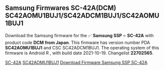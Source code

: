 <h2>Samsung Firmwares SC-42A(DCM) SC42AOMU1BUJ1/SC42ADCM1BUJ1/SC42AOMU1BUJ1</h2>
Download the Samsung firmware for the ✅ <strong>Samsung SSP </strong> ⭐ <strong>SC-42A</strong> with product code <strong>DCM</strong> <strong> from Japan</strong>. This firmware has version number PDA <strong>SC42AOMU1BUJ1</strong> and CSC SC42ADCM1BUJ1. The operating system of this firmware is Android R , with build date 2021-10-19. Changelist <strong>22702565</strong>.


[SC-42A](https://samfirm.shop/samsung/model/SC-42A)
[SC42AOMU1BUJ1](https://samfirm.shop/samsung/pda/SC42AOMU1BUJ1)
[Download Firmware Samsung SSP SC-42A](https://samfirm.shop/samsung/firmware/475525)
